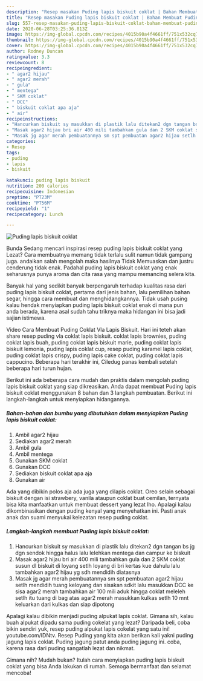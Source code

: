 ```yaml
---
description: "Resep masakan Puding lapis biskuit coklat | Bahan Membuat Puding lapis biskuit coklat Yang Enak Banget"
title: "Resep masakan Puding lapis biskuit coklat | Bahan Membuat Puding lapis biskuit coklat Yang Enak Banget"
slug: 557-resep-masakan-puding-lapis-biskuit-coklat-bahan-membuat-puding-lapis-biskuit-coklat-yang-enak-banget
date: 2020-06-28T03:25:36.813Z
image: https://img-global.cpcdn.com/recipes/4015b90a4f4661ff/751x532cq70/puding-lapis-biskuit-coklat-foto-resep-utama.jpg
thumbnail: https://img-global.cpcdn.com/recipes/4015b90a4f4661ff/751x532cq70/puding-lapis-biskuit-coklat-foto-resep-utama.jpg
cover: https://img-global.cpcdn.com/recipes/4015b90a4f4661ff/751x532cq70/puding-lapis-biskuit-coklat-foto-resep-utama.jpg
author: Rodney Duncan
ratingvalue: 3.3
reviewcount: 8
recipeingredient:
- " agar2 hijau"
- " agar2 merah"
- " gula"
- " mentega"
- " SKM coklat"
- " DCC"
- " biskuit coklat apa aja"
- " air"
recipeinstructions:
- "Hancurkan biskuit sy masukkan di plastik lalu ditekan2 dgn tangan bs jg dgn sendok hingga halus lalu lelehkan mentega dan campur ke biskuit"
- "Masak agar2 hijau bri air 400 mili tambahkan gula dan 2 SKM coklat susun dl biskuit di loyang setlh loyang di bri kertas kue dahulu lalu tambahkan agar2 hijau yg sdh mendidih diatasnya"
- "Masak jg agar merah pembuatannya sm spt pembuatan agar2 hijau setlh mendidih tuang keloyang dan sisakan sdkit lalu masukkan DCC ke sisa agar2 merah tambahkan air 100 mili aduk hingga coklat meleleh setlh itu tuang di bag atas agar2 merah masukkan kulkas setlh 10 mnt keluarkan dari kulkas dan siap dipotong"
categories:
- Resep
tags:
- puding
- lapis
- biskuit

katakunci: puding lapis biskuit 
nutrition: 200 calories
recipecuisine: Indonesian
preptime: "PT23M"
cooktime: "PT56M"
recipeyield: "1"
recipecategory: Lunch

---
```



![Puding lapis biskuit coklat](https://img-global.cpcdn.com/recipes/4015b90a4f4661ff/751x532cq70/puding-lapis-biskuit-coklat-foto-resep-utama.jpg)

Bunda Sedang mencari inspirasi resep puding lapis biskuit coklat yang Lezat? Cara membuatnya memang tidak terlalu sulit namun tidak gampang juga. andaikan salah mengolah maka hasilnya Tidak Memuaskan dan justru cenderung tidak enak. Padahal puding lapis biskuit coklat yang enak seharusnya punya aroma dan cita rasa yang mampu memancing selera kita.

Banyak hal yang sedikit banyak berpengaruh terhadap kualitas rasa dari puding lapis biskuit coklat, pertama dari jenis bahan, lalu pemilihan bahan segar, hingga cara membuat dan menghidangkannya. Tidak usah pusing kalau hendak menyiapkan puding lapis biskuit coklat enak di mana pun anda berada, karena asal sudah tahu triknya maka hidangan ini bisa jadi sajian istimewa.

Video Cara Membuat Puding Coklat Vla Lapis Biskuit. Hari ini teteh akan share resep puding vla coklat lapis biskuit. coklat lapis brownies, puding coklat lapis buah, puding coklat lapis biskuit marie, puding coklat lapis biskuit lemonia, puding lapis coklat cup, resep puding karamel lapis coklat, puding coklat lapis crispy, puding lapis cake coklat, puding coklat lapis cappucino. Beberapa hari terakhir ini, Ciledug panas kembali setelah beberapa hari turun hujan.


Berikut ini ada beberapa cara mudah dan praktis dalam mengolah puding lapis biskuit coklat yang siap dikreasikan. Anda dapat membuat Puding lapis biskuit coklat menggunakan 8 bahan dan 3 langkah pembuatan. Berikut ini langkah-langkah untuk menyiapkan hidangannya.

<!--inarticleads1-->

##### Bahan-bahan dan bumbu yang dibutuhkan dalam menyiapkan Puding lapis biskuit coklat:

1. Ambil  agar2 hijau
1. Sediakan  agar2 merah
1. Ambil  gula
1. Ambil  mentega
1. Gunakan  SKM coklat
1. Gunakan  DCC
1. Sediakan  biskuit coklat apa aja
1. Gunakan  air


Ada yang dibikin polos aja ada juga yang dilapis coklat. Oreo selain sebagai biskuit dengan isi strawbery, vanila ataupun coklat buat cemilan, ternyata bisa kita manfaatkan untuk membuat dessert yang lezat lho. Apalagi kalau dikombinasikan dengan puding kenyal yang menyehatkan ini. Pasti anak anak dan suami menyukai kelezatan resep puding coklat. 

<!--inarticleads2-->

##### Langkah-langkah membuat Puding lapis biskuit coklat:

1. Hancurkan biskuit sy masukkan di plastik lalu ditekan2 dgn tangan bs jg dgn sendok hingga halus lalu lelehkan mentega dan campur ke biskuit
1. Masak agar2 hijau bri air 400 mili tambahkan gula dan 2 SKM coklat susun dl biskuit di loyang setlh loyang di bri kertas kue dahulu lalu tambahkan agar2 hijau yg sdh mendidih diatasnya
1. Masak jg agar merah pembuatannya sm spt pembuatan agar2 hijau setlh mendidih tuang keloyang dan sisakan sdkit lalu masukkan DCC ke sisa agar2 merah tambahkan air 100 mili aduk hingga coklat meleleh setlh itu tuang di bag atas agar2 merah masukkan kulkas setlh 10 mnt keluarkan dari kulkas dan siap dipotong


Apalagi kalau dibikin menjadi puding alpukat lapis coklat. Gimana sih, kalau buah alpukat dipadu sama puding cokelat yang lezat? Daripada beli, coba bikin sendiri yuk, resep puding alpukat lapis cokelat yang satu ini! youtube.com/IDNtv. Resep Puding yang kita akan berikan kali yakni puding jagung lapis coklat. Puding jagung patut anda puding jagung ini. coba, karena rasa dari puding sangatlah lezat dan nikmat. 

Gimana nih? Mudah bukan? Itulah cara menyiapkan puding lapis biskuit coklat yang bisa Anda lakukan di rumah. Semoga bermanfaat dan selamat mencoba!
